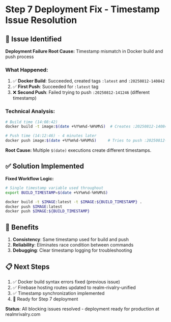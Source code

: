 # Step 7 Deployment Fix - Timestamp Issue Resolution

## 🐛 Issue Identified

**Deployment Failure Root Cause:** Timestamp mismatch in Docker build and push process

### What Happened:
1. ✅ **Docker Build**: Succeeded, created tags `:latest` and `:20250812-140842`
2. ✅ **First Push**: Succeeded for `:latest` tag  
3. ❌ **Second Push**: Failed trying to push `:20250812-141246` (different timestamp)

### Technical Analysis:
```bash
# Build time (14:08:42)
docker build -t image:$(date +%Y%m%d-%H%M%S)  # Creates :20250812-140842

# Push time (14:12:46) - 4 minutes later  
docker push image:$(date +%Y%m%d-%H%M%S)     # Tries to push :20250812-141246 ❌
```

**Root Cause:** Multiple `$(date)` executions create different timestamps.

## ✅ Solution Implemented

**Fixed Workflow Logic:**
```bash
# Single timestamp variable used throughout
export BUILD_TIMESTAMP=$(date +%Y%m%d-%H%M%S)

docker build -t $IMAGE:latest -t $IMAGE:${BUILD_TIMESTAMP} .
docker push $IMAGE:latest
docker push $IMAGE:${BUILD_TIMESTAMP}
```

## 🎯 Benefits

1. **Consistency**: Same timestamp used for build and push
2. **Reliability**: Eliminates race condition between commands  
3. **Debugging**: Clear timestamp logging for troubleshooting

## 📋 Next Steps

1. ✅ Docker build syntax errors fixed (previous issue)
2. ✅ Firebase hosting routes updated to realm-rivalry-unified
3. ✅ Timestamp synchronization implemented
4. 🚀 Ready for Step 7 deployment

**Status**: All blocking issues resolved - deployment ready for production at realmrivalry.com